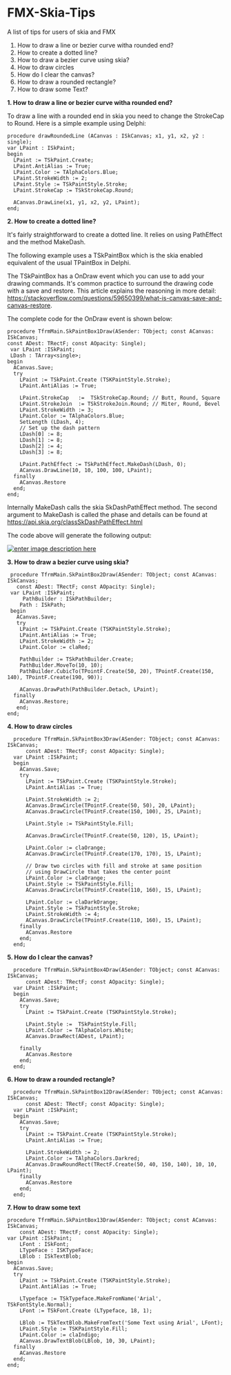 # FMX-Skia-Tips

A list of tips for users of skia and FMX

1. How to draw a line or bezier curve witha rounded end?
2. How to create a dotted line?
3. How to draw a bezier curve using skia?
4. How to draw circles
5. How do I clear the canvas?
6. How to draw a rounded rectangle?
7. How to draw some Text?
  

**1. How to draw a line or bezier curve witha rounded end?**
   
To draw a line with a rounded end in skia you need to change the StrokeCap to Round. Here is a simple example using Delphi:

    procedure drawRoundedLine (ACanvas : ISkCanvas; x1, y1, x2, y2 : single);
    var LPaint : ISkPaint;
    begin 
      LPaint := TSkPaint.Create;
      LPaint.AntiAlias := True;
      LPaint.Color := TAlphaColors.Blue;
      LPaint.StrokeWidth := 2;
      LPaint.Style := TSkPaintStyle.Stroke;
      LPaint.StrokeCap := TSkStrokeCap.Round; 

      ACanvas.DrawLine(x1, y1, x2, y2, LPaint);
    end;

**2. How to create a dotted line?**

It's fairly straightforward to create a dotted line. It relies on using PathEffect and the method MakeDash.

The following example uses a TSkPaintBox which is the skia enabled equivalent of the usual TPaintBox in Delphi.

The TSkPaintBox has a OnDraw event which you can use to add your drawing commands. It's common practice to surround the drawing code with a save and restore. This article explains the reasoning in more detail: https://stackoverflow.com/questions/59650399/what-is-canvas-save-and-canvas-restore.

The complete code for the OnDraw event is shown below:

    procedure TfrmMain.SkPaintBox1Draw(ASender: TObject; const ACanvas: ISkCanvas;
    const ADest: TRectF; const AOpacity: Single);
     var LPaint :ISkPaint;
     LDash : TArray<single>;
    begin
      ACanvas.Save;
      try
        LPaint := TSkPaint.Create (TSKPaintStyle.Stroke);
        LPaint.AntiAlias := True;

        LPaint.StrokeCap   :=  TSkStrokeCap.Round; // Butt, Round, Square
        LPaint.StrokeJoin  := TSkStrokeJoin.Round; // Miter, Round, Bevel
        LPaint.StrokeWidth := 3;
        LPaint.Color := TAlphaColors.Blue;
        SetLength (LDash, 4);
        // Set up the dash pattern
        LDash[0] := 8;
        LDash[1] := 8;
        LDash[2] := 4;
        LDash[3] := 8;

        LPaint.PathEffect := TSkPathEffect.MakeDash(LDash, 0);
        ACanvas.DrawLine(10, 10, 100, 100, LPaint);
      finally
        ACanvas.Restore
      end;
    end;

Internally MakeDash calls the skia SkDashPathEffect method. The second argument to MakeDash is called the phase and details can be found at https://api.skia.org/classSkDashPathEffect.html

The code above will generate the following output:

[![enter image description here][1]][1]

  [1]: https://i.sstatic.net/UBR6w.png

**3. How to draw a bezier curve using skia?**

     procedure TfrmMain.SkPaintBox2Draw(ASender: TObject; const ACanvas: ISkCanvas;
       const ADest: TRectF; const AOpacity: Single);
     var LPaint :ISkPaint;
         PathBuilder : ISkPathBuilder;
        Path : ISkPath;
     begin
       ACanvas.Save;
       try
        LPaint := TSkPaint.Create (TSKPaintStyle.Stroke);
        LPaint.AntiAlias := True;
        LPaint.StrokeWidth := 2;
        LPaint.Color := claRed;

        PathBuilder := TSkPathBuilder.Create;
        PathBuilder.MoveTo(10, 10);
        PathBuilder.CubicTo(TPointF.Create(50, 20), TPointF.Create(150, 140), TPointF.Create(190, 90));

        ACanvas.DrawPath(PathBuilder.Detach, LPaint);
      finally
        ACanvas.Restore;
       end;
    end;

**4. How to draw circles**

      procedure TfrmMain.SkPaintBox3Draw(ASender: TObject; const ACanvas: ISkCanvas;
          const ADest: TRectF; const AOpacity: Single);
      var LPaint :ISkPaint;
      begin
        ACanvas.Save;
        try
          LPaint := TSkPaint.Create (TSKPaintStyle.Stroke);
          LPaint.AntiAlias := True;
      
          LPaint.StrokeWidth := 2;
          ACanvas.DrawCircle(TPointF.Create(50, 50), 20, LPaint);
          ACanvas.DrawCircle(TPointF.Create(150, 100), 25, LPaint);
      
          LPaint.Style := TSkPaintStyle.Fill;
      
          ACanvas.DrawCircle(TPointF.Create(50, 120), 15, LPaint);
      
          LPaint.Color := claOrange;
          ACanvas.DrawCircle(TPointF.Create(170, 170), 15, LPaint);

          // Draw two circles with fill and stroke at same position
          // using DrawCircle that takes the center point
          LPaint.Color := claOrange;
          LPaint.Style := TSkPaintStyle.Fill;
          ACanvas.DrawCircle(TPointF.Create(110, 160), 15, LPaint);
      
          LPaint.Color := claDarkOrange;
          LPaint.Style := TSkPaintStyle.Stroke;
          LPaint.StrokeWidth := 4;
          ACanvas.DrawCircle(TPointF.Create(110, 160), 15, LPaint);
        finally
          ACanvas.Restore
        end;
      end;

**5. How do I clear the canvas?**

      procedure TfrmMain.SkPaintBox4Draw(ASender: TObject; const ACanvas: ISkCanvas;
          const ADest: TRectF; const AOpacity: Single);
      var LPaint :ISkPaint;
      begin
        ACanvas.Save;
        try
          LPaint := TSkPaint.Create (TSKPaintStyle.Stroke);
      
          LPaint.Style :=  TSkPaintStyle.Fill;
          LPaint.Color := TAlphaColors.White;
          ACanvas.DrawRect(ADest, LPaint);
      
        finally
          ACanvas.Restore
        end;
      end;
      
**6. How to draw a rounded rectangle?**

      procedure TfrmMain.SkPaintBox12Draw(ASender: TObject; const ACanvas: ISkCanvas;
          const ADest: TRectF; const AOpacity: Single);
      var LPaint :ISkPaint;
      begin
        ACanvas.Save;
        try
          LPaint := TSkPaint.Create (TSKPaintStyle.Stroke);
          LPaint.AntiAlias := True;
      
          LPaint.StrokeWidth := 2;
          LPaint.Color := TAlphaColors.Darkred;
          ACanvas.DrawRoundRect(TRectF.Create(50, 40, 150, 140), 10, 10, LPaint);
        finally
          ACanvas.Restore
        end;
      end;

**7. How to draw some text**

    procedure TfrmMain.SkPaintBox13Draw(ASender: TObject; const ACanvas: ISkCanvas;
        const ADest: TRectF; const AOpacity: Single);
    var LPaint :ISkPaint;
        LFont : ISkFont;
        LTypeFace : ISKTypeFace;
        LBlob : ISkTextBlob;
    begin
      ACanvas.Save;
      try
        LPaint := TSkPaint.Create (TSKPaintStyle.Stroke);
        LPaint.AntiAlias := True;
    
        LTypeface := TSkTypeface.MakeFromName('Arial', TSkFontStyle.Normal);
        LFont := TSkFont.Create (LTypeface, 18, 1);
    
        LBlob := TSkTextBlob.MakeFromText('Some Text using Arial', LFont);
        LPaint.Style := TSKPaintStyle.Fill;
        LPaint.Color := claIndigo;
        ACanvas.DrawTextBlob(LBlob, 10, 30, LPaint);
      finally
        ACanvas.Restore
      end;
    end;
